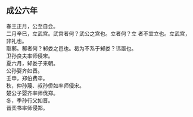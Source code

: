## 成公六年

春王正月，公至自会。  
二月辛巳，立武宫。武宫者何？武公之宫也。立者何？立
者不宜立也。立武宫，非礼也。  
取鄟。鄟者何？邾娄之邑也。曷为不系于邾娄？讳亟也。  
卫孙良夫率师侵宋。  
夏六月，邾娄子来朝。  
公孙婴齐如晋。  
壬申，郑伯费卒。  
秋，仲孙蔑、叔孙侨如率师侵宋。  
楚公子婴齐率师伐郑。  
冬，季孙行父如晋。  
晋栾书率师侵郑。  

